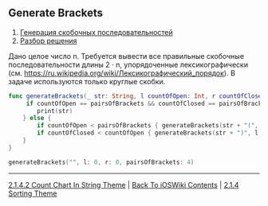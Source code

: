## Generate Brackets

1. [Генерация скобочных последовательностей](https://contest.yandex.ru/contest/8458/problems/D/)
2. [Разбор решения](https://youtu.be/zU-LndSG5RE?t=506)

Дано целое число n. Требуется вывести все правильные скобочные последовательности длины 2 ⋅ n, упорядоченные лексикографически (см. https://ru.wikipedia.org/wiki/Лексикографический_порядок).
В задаче используются только круглые скобки.

```swift
func generateBrackets(_ str: String, l countOfOpen: Int, r countOfClosed: Int, pairsOfBrackets: Int) {
     if countOfOpen == pairsOfBrackets && countOfClosed == pairsOfBrackets {
        print(str)
    } else {
        if countOfOpen < pairsOfBrackets { generateBrackets(str + "(", l: countOfOpen + 1, r: countOfClosed, pairsOfBrackets: pairsOfBrackets) }
        if countOfClosed < countOfOpen { generateBrackets(str + ")", l: countOfOpen, r: countOfClosed + 1, pairsOfBrackets: pairsOfBrackets) }
    }
}

generateBrackets("", l: 0, r: 0, pairsOfBrackets: 4)
```

---

[2.1.4.2 Count Chart In String Theme](./2.1.4.2%20CountCharInStr.md) | [Back To iOSWiki Contents](https://github.com/eldaroid/iOSWiki) | [2.1.4 Sorting Theme](../2.1.5%20Sorting/)
